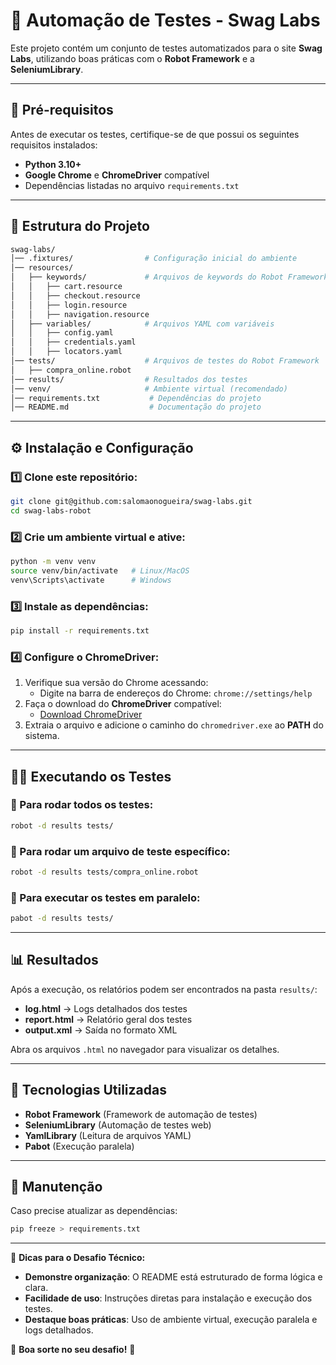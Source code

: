 # 🛒 Automação de Testes - Swag Labs

Este projeto contém um conjunto de testes automatizados para o site **Swag Labs**, utilizando boas práticas com o **Robot Framework** e a **SeleniumLibrary**.

---

## 📌 **Pré-requisitos**
Antes de executar os testes, certifique-se de que possui os seguintes requisitos instalados:

- **Python 3.10+**
- **Google Chrome** e **ChromeDriver** compatível
- Dependências listadas no arquivo `requirements.txt`

---

## 📂 **Estrutura do Projeto**

```bash
swag-labs/
│── .fixtures/                # Configuração inicial do ambiente
│── resources/                
│   ├── keywords/             # Arquivos de keywords do Robot Framework
│   │   ├── cart.resource     
│   │   ├── checkout.resource
│   │   ├── login.resource    
│   │   ├── navigation.resource
│   ├── variables/            # Arquivos YAML com variáveis
│   │   ├── config.yaml       
│   │   ├── credentials.yaml  
│   │   ├── locators.yaml     
│── tests/                    # Arquivos de testes do Robot Framework
│   ├── compra_online.robot      
│── results/                  # Resultados dos testes
│── venv/                     # Ambiente virtual (recomendado)
│── requirements.txt           # Dependências do projeto
│── README.md                  # Documentação do projeto
```

---

## ⚙️ **Instalação e Configuração**

### 1️⃣ Clone este repositório:
```bash
git clone git@github.com:salomaonogueira/swag-labs.git
cd swag-labs-robot
```

### 2️⃣ Crie um ambiente virtual e ative:
```bash
python -m venv venv
source venv/bin/activate   # Linux/MacOS
venv\Scripts\activate      # Windows
```

### 3️⃣ Instale as dependências:
```bash
pip install -r requirements.txt
```

### 4️⃣ Configure o ChromeDriver:
1. Verifique sua versão do Chrome acessando:
   - Digite na barra de endereços do Chrome: `chrome://settings/help`
2. Faça o download do **ChromeDriver** compatível:  
   - [Download ChromeDriver](https://sites.google.com/chromium.org/driver/downloads)
3. Extraia o arquivo e adicione o caminho do `chromedriver.exe` ao **PATH** do sistema.

---

## 🏃‍♂️ **Executando os Testes**

### 🔹 Para rodar todos os testes:
```bash
robot -d results tests/
```

### 🔹 Para rodar um arquivo de teste específico:
```bash
robot -d results tests/compra_online.robot
```

### 🔹 Para executar os testes em paralelo:
```bash
pabot -d results tests/
```

---

## 📊 **Resultados**

Após a execução, os relatórios podem ser encontrados na pasta `results/`:

- **log.html** → Logs detalhados dos testes
- **report.html** → Relatório geral dos testes
- **output.xml** → Saída no formato XML

Abra os arquivos `.html` no navegador para visualizar os detalhes.

---

## 📄 **Tecnologias Utilizadas**

- **Robot Framework** (Framework de automação de testes)
- **SeleniumLibrary** (Automação de testes web)
- **YamlLibrary** (Leitura de arquivos YAML)
- **Pabot** (Execução paralela)

---

## 🔧 **Manutenção**

Caso precise atualizar as dependências:
```bash
pip freeze > requirements.txt
```

---

📌 **Dicas para o Desafio Técnico:**
- **Demonstre organização**: O README está estruturado de forma lógica e clara.
- **Facilidade de uso**: Instruções diretas para instalação e execução dos testes.
- **Destaque boas práticas**: Uso de ambiente virtual, execução paralela e logs detalhados.

🎯 **Boa sorte no seu desafio!** 🚀





